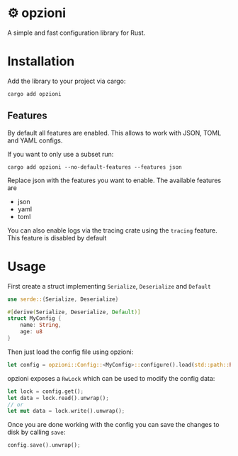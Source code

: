 # ⚙️ opzioni

A simple and fast configuration library for Rust.

# Installation

Add the library to your project via cargo:

`cargo add opzioni`

## Features
By default all features are enabled. This allows to work with JSON, TOML and YAML configs.

If you want to only use a subset run:

`cargo add opzioni --no-default-features --features json`

Replace json with the features you want to enable.
The available features are

- json
- yaml
- toml

You can also enable logs via the tracing crate using the `tracing` feature. This feature is disabled by default 

# Usage

First create a struct implementing `Serialize`, `Deserialize` and `Default`

```rust
use serde::{Serialize, Deserialize}

#[derive(Serialize, Deserialize, Default)]
struct MyConfig {
    name: String,
    age: u8
}
```

Then just load the config file using opzioni:

```rust
let config = opzioni::Config::<MyConfig>::configure().load(std::path::Path::new("myconfig.yml")).unwrap();
```

opzioni exposes a `RwLock` which can be used to modify the config data:

```rust
let lock = config.get();
let data = lock.read().unwrap();
// or
let mut data = lock.write().unwrap();
```

Once you are done working with the config you can save the changes to disk by calling `save`:

```rust
config.save().unwrap();
```

